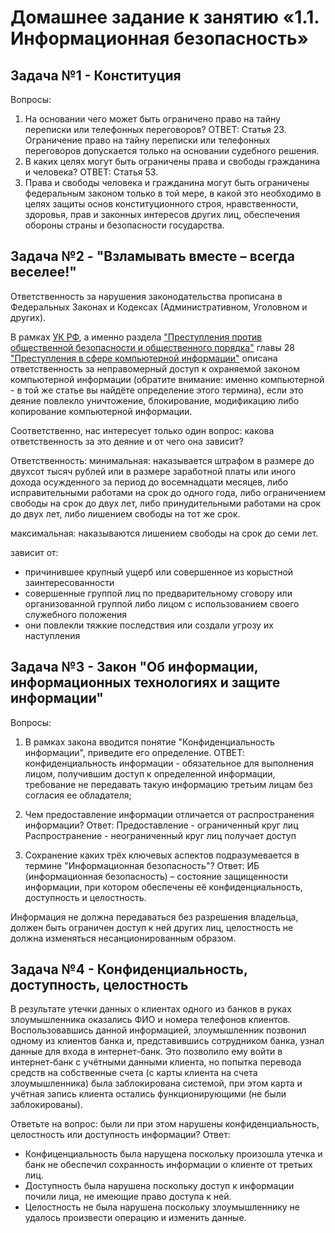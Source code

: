 # Домашнее задание к занятию «1.1. Информационная безопасность»

## Задача №1 - Конституция

Вопросы:
1. На основании чего может быть ограничено право на тайну переписки или телефонных переговоров?
ОТВЕТ: 
Статья 23. Ограничение право на тайну переписки или телефонных переговоров допускается только на основании судебного решения.
1. В каких целях могут быть ограничены права и свободы гражданина и человека?
ОТВЕТ: 
Статья 53.
3. Права и свободы человека и гражданина могут быть ограничены федеральным законом только в той мере, 
в какой это необходимо в целях защиты основ конституционного строя, нравственности, здоровья, прав и законных интересов других лиц, 
обеспечения обороны страны и безопасности государства.


## Задача №2 - "Взламывать вместе – всегда веселее!"

Ответственность за нарушения законодательства прописана в Федеральных Законах и Кодексах (Административном, Уголовном и других).

В рамках [УК РФ](https://base.garant.ru/10108000/), а именно раздела 
["Преступления против общественной безопасности и общественного порядка"](https://base.garant.ru/10108000/d67615e380180e02ecd5ecde81a784be/) 
главы 28 ["Преступления в сфере компьютерной информации"](https://base.garant.ru/10108000/42bb11d7291ec544e2ec2604179c0da1/) 
описана ответственность за неправомерный доступ к охраняемой законом компьютерной информации (обратите внимание: 
именно компьютерной - в той же статье вы найдёте определение этого термина), если это деяние повлекло уничтожение, 
блокирование, модификацию либо копирование компьютерной информации.

Соответственно, нас интересует только один вопрос: какова ответственность за это деяние и от чего она зависит?

Ответственность:
минимальная:
наказывается штрафом в размере до двухсот тысяч рублей или в размере заработной платы или иного дохода осужденного за период до восемнадцати месяцев, либо исправительными работами на срок до одного года, либо ограничением свободы на срок до двух лет, либо принудительными работами на срок до двух лет, либо лишением свободы на тот же срок.

максимальная:
наказываются лишением свободы на срок до семи лет.

зависит от:
- причинившее крупный ущерб или совершенное из корыстной заинтересованности
- совершенные группой лиц по предварительному сговору или организованной группой либо лицом с использованием своего служебного положения
- они повлекли тяжкие последствия или создали угрозу их наступления

## Задача №3 - Закон "Об информации, информационных технологиях и защите информации"

Вопросы:
1. В рамках закона вводится понятие "Конфиденциальность информации", приведите его определение.
ОТВЕТ:
конфиденциальность информации - обязательное для выполнения лицом, получившим доступ к определенной информации, 
требование не передавать такую информацию третьим лицам без согласия ее обладателя;

1. Чем предоставление информации отличается от распространения информации?
Ответ:
Предоставление - ограниченный круг лиц
Распространение - неограниченный круг лиц получает доступ

1. Сохранение каких трёх ключевых аспектов подразумевается в термине "Информационная безопасность"?
Ответ:
ИБ (информационная безопасность) – состояние 
защищенности информации, при котором обеспечены 
её конфиденциальность, доступность и целостность.

Информация не должна передаваться без разрешения владельца, должен быть ограничен доступ к ней других лиц, целостность не должна изменяться
несанционированным образом. 

## Задача №4 - Конфиденциальность, доступность, целостность

В результате утечки данных о клиентах одного из банков в руках злоумышленника оказались ФИО и номера телефонов клиентов. 
Воспользовавшись данной информацией, злоумышленник позвонил одному из клиентов банка и, представившись сотрудником банка, 
узнал данные для входа в интернет-банк. Это позволило ему войти в интернет-банк с учётными данными клиента, 
но попытка перевода средств на собственные счета (с карты клиента на счета злоумышленника) была заблокирована системой, 
при этом карта и учётная запись клиента остались функционирующими (не были заблокированы).

Ответьте на вопрос: были ли при этом нарушены конфиденциальность, целостность или доступность информации?
Ответ:
- Конфиценциальность была нарущена поскольку произошла утечка и банк не обеспечил сохранность информации о клиенте от третьих лиц.
- Доступность была нарушена поскольку доступ к информации почили лица, не имеющие право доступа к ней.
- Целостность не была нарушена поскольку злоумышленнику не удалось произвести операцию и изменить данные.
